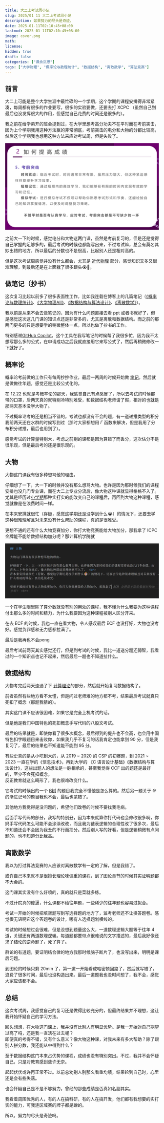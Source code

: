```yaml
---
title: 大二上考试周小记
slug: 2025/01 11 大二上考试周小记
description: 如果努力的尽头是奇迹。
date: 2025-01-11T02:10:45+08:00
lastmod: 2025-01-11T02:10:45+08:00
image: cover.png
math:
license:
hidden: true
draft: false
categories: ["课余沉思"]
tags: ["大学物理", "概率论与数理统计", "数据结构", "离散数学", "算法竞赛"]
---
```


## 前言
大二上可能是整个大学生涯中最忙碌的一个学期，这个学期的课程安排得非常紧凑，每周都有很多的作业要写，很多的实验要做，还要去打 XCPC （虽然自己到最后也没发挥很大的作用，但感觉自己花费的时间还是很多的）。

我之前在给学弟开的班会提到过，在大学里想考高分功夫不在平时而在考前突击，因为上个学期我用这种方法赢的非常彻底，考前突击的电分和大物的分都比较高，然后这个学期我也想用这种方法来应对考试周，但是失败了。

![考前突击](考前突击.png)

之前大一下的时候，感觉电分和大物这两门课，虽然是考前复习的，但是还是觉得自己掌握的足够多的，最后考试的时候也都能写出来，不过考试嘛，总会有莫名其妙出错的地方，所以最后的分数也不是很高，比起别人还是相对高的。

但是这次考试周感觉并没有什么都会，尤其是 [近代物理](/2024/12-16-大学物理aii复习笔记/近代物理/) 部分，感觉知识又多又很难理解，到最后还是在上面栽了很多跟头😭🥺。


## 做笔记（抄书）
这次复习比起以前多了很多表面性工作，比如我连载在博客上的几篇笔记（[《概率论与数理统计》](/2024/12-12-概率论与数理统计复习笔记/)、[《大学物理AII》](/2024/12-16-大学物理aii复习笔记/)、[《数据结构与算法设计》](/2025/01-06-数据结构与算法设计复习笔记/)、[《离散数学》](/2025/01-06-离散数学复习笔记/)）。

我以前是从来不会去做笔记的，因为有什么问题直接去看 ppt 或者书就好了，但是感觉这次这几门课的知识点还是非常多的，尤其是离散和数据结构。而之前的那两门更多的只是想要学的稍微整体一点，所以也做了抄书的工作。

特别感谢[GitHub Copilot](https://copilot.github.com/)，这个工具在我写笔记的时候帮了我很多忙，因为我不太想写那么多的公式，在申请成功之后我就直接用它来写公式了，然后再稍微修改一下就好了。

## 概率论

概率论考前做的工作只有每周抄抄作业，最后一两周的时候开始做 [笔记](/2024/12-12-概率论与数理统计复习笔记/)，然后就是做做往年题，感觉还是比较公式化的。

在 12.22 也就是考概率论的那天，我感觉自己有点感冒了，所以去考试的时候都带的口罩，后两天真的就特别冷特别难受，和数据结构老师请了假，相对的也就是那两天基本没学大物了。

不过概率论考的还是相当不错的，考试也都没有不会的题，有一道递推类型的积分我前两天还在水群的时候写到过（那时大家都想用 $\Gamma$ 函数来解决，但是我用了分布积分递推，最后也用到了）。

感觉考试的计算量特别大，考虑之前别的课都是因为算错了而丢分，这次估分不是很乐观，但是最后考的还是很乐观的。

## 大物

大物这门课我有很多种想骂他的理由。

仔细想了一下，大一下的时候并没有那么想骂大物。也许是因为那时候我们的课程安排也没几门专业课，而在大二上专业分流后，像大物这种课就显得格格不入了。<br>
尤其是经历过[小学期](https://github.com/Ri-Nai/Portal-2D)那种实打实的能改变自己的课程后，再回到大物这种课程，感觉就像是在浪费时间一样。

在本来安排就很忙（存疑，感觉这学期还是没学到什么😭）的情况下，还要去学这种很难理解且对未来没有什么帮助的课程，真的是很难受。

更想不通的还有什么大物竞赛加分，你打大物竞赛能给大物加分，那我拿了 ICPC 金牌能不能给数据结构加分呢？那计算机学院就

![copilot无敌了](copilot无敌了.png)

一个在学生眼里除了算分数就没有别的用处的课程，我不懂为什么我要为这种课程付出那么多的时间和精力，为什么我要因为这种课程被别人区分开来。

在去 ECF 的时候，我也一直在看大物，令人感叹最后 ECF 也没打好，大物也没考好。感觉负罪感和无力感都拉满了。

最后是我再也不会peng

最后考试前两天其实感觉还行，但是到考试的时候，我比一道送分题还弱智，我看过的一个知识点也记不起来，然后最后一题也不知道扯什么。

## 数据结构

大物考完后两天速通了下 [计算理论](/2025/01-06-数据结构与算法设计复习笔记/计算理论/)的部分，然后就开始复习数据结构了。

前者虽然有些地方看不太懂，但是问过老师难的地方都不考，结果最后考试就真只死扣了概念（那题我猜的）。

其实这门课不应该很困难，如果它是完全上机考试的话。

但是他是我们中国特色的死扣概念手写代码的八股文考试。

最后的结果就是，即使你看了很多次概念，最后得到的提升也不会高，也会用中国特色扣字眼题目来击败你，如果我几乎不复习的话我肯定也能拿到 90 分，但是我复习了，最后的结果也不知道能不能到 95 分。

有些史真的是从小吃到大的，从 2019 ~ 2020 的 CSP 的初赛题，到 2021 ~ 2023 一直在学的《信息技术》，再到大学的 《C 语言设计基础》《数据结构与算法设计》，这些出题人的想法是一脉相承的，甚至我觉得 CCF 出的题还是最好的，至少不会死扣概念。 <br>
反正教育就这么畸形了，我也很难改变什么。

它考试的时候出的一个 [B树](/2025/01-06-数据结构与算法设计复习笔记/数据结构/查找/#b-树) 的题目我完全不懂他是怎么算的。然后另一题关于 $\Theta$ 的渐进记号的题目我也不会，最后也蒙错了。

其他地方我觉得是没问题的，希望他们改卷的时候不要找我毛病。

后面手写代码的部分，我写的特别丑，因为本来就算你打代码也会修改很多啊，你妈手写代码怎么可能不会涂涂改改，而且我为链表逻辑的合理性改了很多次，最后不知道还会不会因为我丑的不行而扣分。然后别人写的好看，但是逻辑稍微有点问题的，也不知道分比我高。

## 离散数学

我以为打过算法竞赛的人应该对离散数学有一定的了解，但是我错了。

或许自己本来就不是很擅长理论味偏重的课程，到了图论章节的时候其实证明题都不大会的。

这门课其实没有什么好喷的，真的就只是菜就多练。

不过计院真的傻逼，什么课都不给往年题，一些稀少的往年题也容易过拟合。

考试一开始的时候把填空题写到写选择题的地方了，监考老师还不让换答题卷。感觉很无语啊它这个答题卷的设计，哪有人选择题划横线的。

考试的时候想过会很难，但是没想到题量这么大，一道数理逻辑大题等于往年 4 道，关键还有两道数理逻辑。每道题都要带点很难说的文字描述的，最后我好像还求了结论的逆命题了，死了算了。

群论的有道题，要证明结合律的地方我那时候脑子断片了，也没写出来，明明是课后习题。

到图论的时候只剩 20min 了，第一道一开始看成哈密顿回路了，然后就写错了，浪费了很多时间，最后也没构造出来。最后一道题我也没时间想了，我不会，感觉大家应该都不会。

## 总结

这次考试周，我感觉自己的复习还是做得比较充分的，但最终结果并不理想，这让我开始怀疑自己的学习方法。

回头想想，在大物这门课上，我并没有比别人有明显优势。是我一开始对自己期望过高了吗，还是我一直活在过去呢？<br>
即便真的考得不错，又有什么意义？像大物这种课，对我未来有多大帮助？除了跟别人拼分数，我还能从中得到什么？

至于数据结构这门本来占优势的课程，成绩也没有特别突出。不过，我并不会怀疑自己，只是对教育感到些许无奈。

起起伏伏或许再正常不过。以前总劝别人别那么看重均绩，结果轮到自己时，心里还是会有些失落。

也会怀疑自己是不是不够努力，曾经的那些成绩是否真如名副其实。

我看着周围优秀的人，有的人在搞科研，有的人在搞开发，他们都有我想要的实打实的能力，可我连区域赛的牌子都是蹭的。

所以，努力的尽头是奇迹吗。
